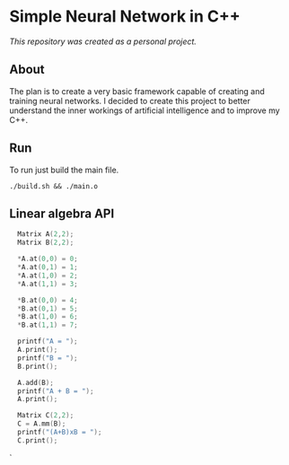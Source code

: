 # Simple Neural Network in C++ 

*This repository was created as a personal project.*

## About
The plan is to create a very basic framework capable of creating and training neural networks.
I decided to create this project to better understand the inner workings of artificial intelligence and to improve my C++.

## Run
To run just build the main file.

``` shell
./build.sh && ./main.o
```

## Linear algebra API
``` c++
  Matrix A(2,2);
  Matrix B(2,2);

  *A.at(0,0) = 0;
  *A.at(0,1) = 1;
  *A.at(1,0) = 2;
  *A.at(1,1) = 3;

  *B.at(0,0) = 4;
  *B.at(0,1) = 5;
  *B.at(1,0) = 6;
  *B.at(1,1) = 7;

  printf("A = ");
  A.print();
  printf("B = ");
  B.print();

  A.add(B);
  printf("A + B = ");
  A.print();

  Matrix C(2,2);
  C = A.mm(B);
  printf("(A+B)xB = ");
  C.print();
```

`
